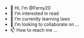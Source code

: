 - 👋 Hi, I’m @Ferny20
- 👀 I’m interested in read
- 🌱 I’m currently learning laws
- 💞️ I’m looking to collaborate on ...
- 📫 How to reach me ...

<!---
Ferny20/Ferny20 is a ✨ special ✨ repository because its `README.md` (this file) appears on your GitHub profile.
You can click the Preview link to take a look at your changes.
--->
